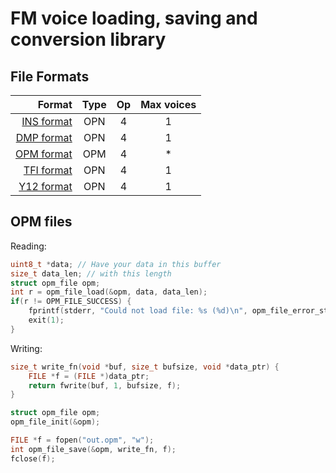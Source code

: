 FM voice loading, saving and conversion library
===============================================

File Formats
------------

| Format | Type | Op | Max voices |
|-------:|:----:|:--:|:----------:|
| [INS format](https://vgmrips.net/wiki/INS_File_Format) | OPN | 4 | 1 |
| [DMP format](https://vgmrips.net/wiki/DMP_File_Format) | OPN | 4 | 1 |
| [OPM format](https://vgmrips.net/wiki/OPM_File_Format) | OPM | 4 | * |
| [TFI format](https://vgmrips.net/wiki/TFI_File_Format) | OPN | 4 | 1 |
| [Y12 format](https://vgmrips.net/wiki/Y12_File_Format) | OPN | 4 | 1 |

OPM files
---------

Reading:

```C
uint8_t *data; // Have your data in this buffer
size_t data_len; // with this length
struct opm_file opm;
int r = opm_file_load(&opm, data, data_len);
if(r != OPM_FILE_SUCCESS) {
	fprintf(stderr, "Could not load file: %s (%d)\n", opm_file_error_string(r), r);
	exit(1);
}
```

Writing:
```C
size_t write_fn(void *buf, size_t bufsize, void *data_ptr) {
	FILE *f = (FILE *)data_ptr;
	return fwrite(buf, 1, bufsize, f);
}

struct opm_file opm;
opm_file_init(&opm);

FILE *f = fopen("out.opm", "w");
int opm_file_save(&opm, write_fn, f);
fclose(f);
```
